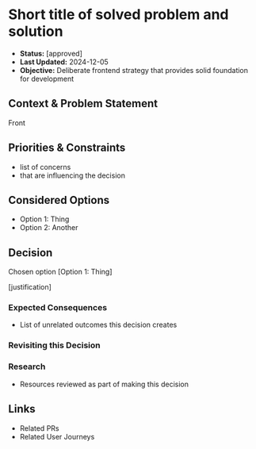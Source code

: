 # Short title of solved problem and solution

* **Status:** [approved]
* **Last Updated:** 2024-12-05
* **Objective:** Deliberate frontend strategy that provides solid foundation for development

## Context & Problem Statement

Front

## Priorities & Constraints <!-- optional -->

* list of concerns
* that are influencing the decision

## Considered Options

* Option 1: Thing
* Option 2: Another

## Decision

Chosen option [Option 1: Thing]

[justification]

### Expected Consequences <!-- optional -->

* List of unrelated outcomes this decision creates

### Revisiting this Decision <!-- optional -->

### Research <!-- optional -->

* Resources reviewed as part of making this decision

## Links

* Related PRs
* Related User Journeys